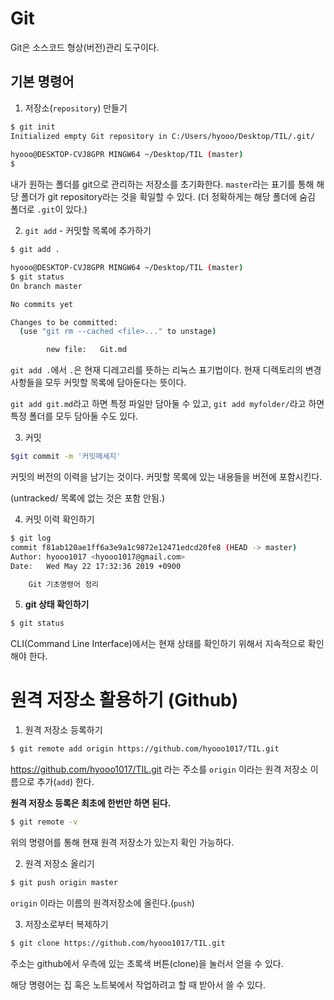 # Git

Git은 소스코드 형상(버전)관리 도구이다.



## 기본 명령어

1.  저장소(`repository`) 만들기

   ```bash
   $ git init
   Initialized empty Git repository in C:/Users/hyooo/Desktop/TIL/.git/
      
   hyooo@DESKTOP-CVJ8GPR MINGW64 ~/Desktop/TIL (master)
   $
   ```

   내가 원하는 폴더를 git으로 관리하는 저장소를 초기화한다. `master`라는 표기를 통해 해당 폴더가 git repository라는 것을 확일할 수 있다. (더 정확하게는 해당 폴더에 숨김 폴더로 `.git`이 있다.)

2.  `git add` - 커밋할 목록에 추가하기

   ```bash
   $ git add .
   
   hyooo@DESKTOP-CVJ8GPR MINGW64 ~/Desktop/TIL (master)
   $ git status
   On branch master
   
   No commits yet
   
   Changes to be committed:
     (use "git rm --cached <file>..." to unstage)
   
           new file:   Git.md
   ```

   ```git add .```에서 ```.```은 현재 디레고리를 뜻하는 리눅스 표기법이다. 현재 디렉토리의 변경 사항들을 모두 커밋할 목록에 담아둔다는 뜻이다.

   ```git add git.md```라고 하면  특정 파일만 담아둘 수 있고, ```git add myfolder/```라고 하면 특정 폴더를 모두 담아둘 수도 있다.

3.  커밋

   ```bash
   $git commit -m '커밋메세지'
   ```

   커밋의 버전의 이력을 남기는 것이다. 커밋할 목록에 있는 내용들을 버전에 포함시킨다.

   (untracked/ 목록에 없는 것은 포함 안됨.)

4.  커밋 이력 확인하기

   ```bash
   $ git log
   commit f81ab120ae1ff6a3e9a1c9872e12471edcd20fe8 (HEAD -> master)
   Author: hyooo1017 <hyooo1017@gmail.com>
   Date:   Wed May 22 17:32:36 2019 +0900
   
       Git 기초명령어 정리
   ```

5.  **git 상태 확인하기**

   ```bash
   $ git status
   ```

   CLI(Command Line Interface)에서는 현재 상태를 확인하기 위해서 지속적으로 확인해야 한다.



# 원격 저장소 활용하기 (Github)

1.  원격 저장소 등록하기

   ```bash
   $ git remote add origin https://github.com/hyooo1017/TIL.git
   ```

   <https://github.com/hyooo1017/TIL.git> 라는 주소를 `origin` 이라는 원격 저장소 이름으로 추가(`add`) 한다.

   **원격 저장소 등록은 최초에 한번만 하면 된다.**

   ```bash
   $ git remote -v
   ```

   위의 명령어를 통해 현재 원격 저장소가 있는지 확인 가능하다.

2.  원격 저장소 올리기

   ```bash
   $ git push origin master
   ```

   `origin` 이라는 이름의 원격저장소에 올린다.(`push`)

3.  저장소로부터 복제하기

   ```bash
   $ git clone https://github.com/hyooo1017/TIL.git
   ```

   주소는 github에서 우측에 있는 초록색 버튼(clone)을 눌러서 얻을 수 있다.

   해당 명령어는 집 혹은 노트북에서 작업하려고 할 때 받아서 쓸 수 있다.